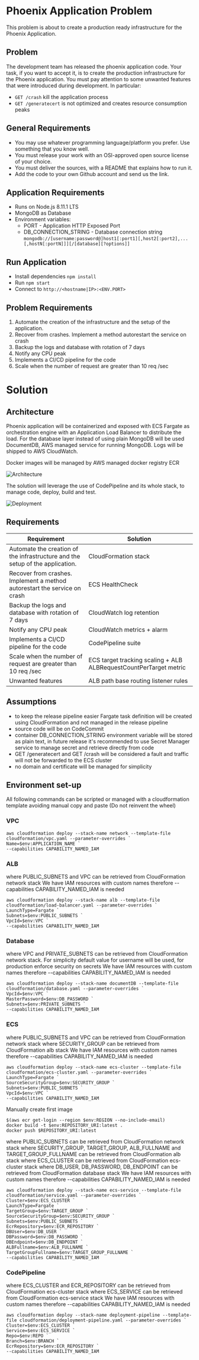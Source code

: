 # Phoenix Application Problem
This problem is about to create a production ready infrastructure for the Phoenix Application.

## Problem

The development team has released the phoenix application code.
Your task, if you want to accept it, is to create the production infrastructure
for the Phoenix application. You must pay attention to some unwanted features
that were introduced during development. In particular:

- `GET /crash` kill the application process
- `GET /generatecert` is not optimized and creates resource consumption peaks

## General Requirements

- You may use whatever programming language/platform you prefer. Use something that you know well.
- You must release your work with an OSI-approved open source license of your choice.
- You must deliver the sources, with a README that explains how to run it.
- Add the code to your own Github account and send us the link.

## Application Requirements

- Runs on Node.js 8.11.1 LTS
- MongoDB as Database
- Environment variables:
    - PORT - Application HTTP Exposed Port
    - DB_CONNECTION_STRING - Database connection string `mongodb://[username:password@]host1[:port1][,host2[:port2],...[,hostN[:portN]]][/[database][?options]]`

## Run Application
- Install dependencies `npm install`
- Run `npm start`
- Connect to `http://<hostname|IP>:<ENV.PORT>`

## Problem Requirements

1. Automate the creation of the infrastructure and the setup of the application.
2. Recover from crashes. Implement a method autorestart the service on crash
3. Backup the logs and database with rotation of 7 days
4. Notify any CPU peak
5. Implements a CI/CD pipeline for the code
6. Scale when the number of request are greater than 10 req /sec


# Solution

## Architecture
Phoenix application will be containerized and exposed with ECS Fargate as orchestration engine with an Application Load 
Balancer to distribute the load. For the database layer instead of using plain MongoDB will be used DocumentDB, AWS managed service
for running MongoDB. Logs will be shipped to AWS CloudWatch. 

Docker images will be managed by AWS managed docker registry ECR

![Architecture](images/architecture.png)

The solution will leverage the use of CodePipeline and its whole stack, to manage code, deploy, build and test.

![Deployment](images/deployment.png)

## Requirements

| Requirement                                                                  | Solution                                   | 
|------------------------------------------------------------------------------|--------------------------------------------|
| Automate the creation of the infrastructure and the setup of the application.| CloudFormation stack                       | 
| Recover from crashes. Implement a method autorestart the service on crash    | ECS HealthCheck                            | 
| Backup the logs and database with rotation of 7 days                         | CloudWatch log retention                   | 
| Notify any CPU peak                                                          | CloudWatch metrics + alarm                 | 
| Implements a CI/CD pipeline for the code                                     | CodePipeline suite                         | 
| Scale when the number of request are greater than 10 req /sec                | ECS target tracking scaling + ALB ALBRequestCountPerTarget metric | 
| Unwanted features                                                            | ALB path base routing listener rules                      |

## Assumptions

- to keep the release pipeline easier Fargate task definition will be created using CloudFormation and not managed in the release pipeline
- source code will be on CodeCommit
- container DB_CONNECTION_STRING environment variable will be stored as plain text, in future release it's recommended to use Secret Manager service 
to manage secret and retrieve directly from code
- GET /generatecert and GET /crash will be considered a fault and traffic will not be forwarded to the ECS cluster
- no domain and certificate will be managed for simplicity

## Environment set-up

All following commands can be scripted or managed with a cloudformation template avoiding manual copy and paste (Do not reinvent the wheel)

### VPC

```shell script
aws cloudformation deploy --stack-name network --template-file cloudformation/vpc.yaml --parameter-overrides `
Name=$env:APPLICATION_NAME `
--capabilities CAPABILITY_NAMED_IAM 
```

### ALB

where PUBLIC_SUBNETS and VPC can be retrieved from CloudFormation network stack
We have IAM resources with custom names therefore --capabilities CAPABILITY_NAMED_IAM  is needed

```shell script
aws cloudformation deploy --stack-name alb --template-file cloudformation/load-balancer.yaml --parameter-overrides `
LaunchType=Fargate `
Subnets=$env:PUBLIC_SUBNETS `
VpcId=$env:VPC `
--capabilities CAPABILITY_NAMED_IAM 
```

### Database

where VPC and PRIVATE_SUBNETS can be retrieved from CloudFormation network stack. 
For simplicity default value for username will be used, for production enforce security on secrets
We have IAM resources with custom names therefore --capabilities CAPABILITY_NAMED_IAM  is needed

```shell script
aws cloudformation deploy --stack-name documentDB --template-file cloudformation/database.yaml --parameter-overrides `
VpcId=$env:VPC `
MasterPassword=$env:DB_PASSWORD `
Subnets=$env:PRIVATE_SUBNETS `
--capabilities CAPABILITY_NAMED_IAM 
```

### ECS

where PUBLIC_SUBNETS and VPC can be retrieved from CloudFormation network stack
where SECURITY_GROUP can be retrieved from CloudFormation alb stack
We have IAM resources with custom names therefore --capabilities CAPABILITY_NAMED_IAM  is needed

```shell script
aws cloudformation deploy --stack-name ecs-cluster --template-file cloudformation/ecs-cluster.yaml --parameter-overrides `
LaunchType=Fargate `
SourceSecurityGroup=$env:SECURITY_GROUP `
Subnets=$env:PUBLIC_SUBNETS `
VpcId=$env:VPC `
--capabilities CAPABILITY_NAMED_IAM 
```

Manually create first image

```shell script
$(aws ecr get-login --region $env:REGION --no-include-email)
docker build -t $env:REPOSITORY_URI:latest .
docker push $REPOSITORY_URI:latest
```

where PUBLIC_SUBNETS can be retrieved from CloudFormation network stack
where SECURITY_GROUP, TARGET_GROUP, ALB_FULLNAME and TARGET_GROUP_FULLNAME can be retrieved from CloudFormation alb stack
where ECS_CLUSTER can be retrieved from CloudFormation ecs-cluster stack
where DB_USER, DB_PASSWORD, DB_ENDPOINT can be retrieved from CloudFormation database stack
We have IAM resources with custom names therefore --capabilities CAPABILITY_NAMED_IAM  is needed

```shell script
aws cloudformation deploy --stack-name ecs-service --template-file cloudformation/service.yaml --parameter-overrides `
Cluster=$env:ECS_CLUSTER `
LaunchType=Fargate `
TargetGroup=$env:TARGET_GROUP `
SourceSecurityGroup=$env:SECURITY_GROUP `
Subnets=$env:PUBLIC_SUBNETS `
EcrRepository=$env:ECR_REPOSITORY `
DBUser=$env:DB_USER `
DBPassword=$env:DB_PASSWORD `
DBEndpoint=$env:DB_ENDPOINT `
ALBFullname=$env:ALB_FULLNAME `
TargetGroupFullname=$env:TARGET_GROUP_FULLNAME `
--capabilities CAPABILITY_NAMED_IAM 
```

### CodePipeline

where ECS_CLUSTER and ECR_REPOSITORY can be retrieved from CloudFormation ecs-cluster stack
where ECS_SERVICE can be retrieved from CloudFormation ecs-service stack
We have IAM resources with custom names therefore --capabilities CAPABILITY_NAMED_IAM  is needed

```shell script
aws cloudformation deploy --stack-name deployment-pipeline --template-file cloudformation/deployment-pipeline.yaml --parameter-overrides `
Cluster=$env:ECS_CLUSTER `
Service=$env:ECS_SERVICE `
Repo=$env:REPO `
Branch=$env:BRANCH `
EcrRepository=$env:ECR_REPOSITORY `
--capabilities CAPABILITY_NAMED_IAM 
```

